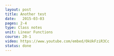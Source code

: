 ```yaml
---
layout: post
title: Another test
date:   2015-03-03
pages: 2-4
type: Class notes
unit: Linear Functions
course: 20-1
video: https://www.youtube.com/embed/OkUkFziR3Cc
status: done
---
```

